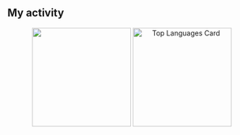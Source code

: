## My activity
<div align="center">
  <img height="200px"src="https://github-readme-streak-stats.herokuapp.com/?user=static-fuji&theme=react"  />
  <img  height="200px"src="https://github-readme-stats.vercel.app/api/top-langs/?username=static-fuji&layout=compact&theme=react" alt="Top Languages Card" />
</div>
